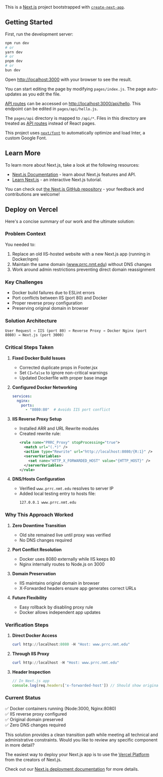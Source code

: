 This is a [Next.js](https://nextjs.org/) project bootstrapped with [`create-next-app`](https://github.com/vercel/next.js/tree/canary/packages/create-next-app).

## Getting Started

First, run the development server:

```bash
npm run dev
# or
yarn dev
# or
pnpm dev
# or
bun dev
```

Open [http://localhost:3000](http://localhost:3000) with your browser to see the result.

You can start editing the page by modifying `pages/index.js`. The page auto-updates as you edit the file.

[API routes](https://nextjs.org/docs/api-routes/introduction) can be accessed on [http://localhost:3000/api/hello](http://localhost:3000/api/hello). This endpoint can be edited in `pages/api/hello.js`.

The `pages/api` directory is mapped to `/api/*`. Files in this directory are treated as [API routes](https://nextjs.org/docs/api-routes/introduction) instead of React pages.

This project uses [`next/font`](https://nextjs.org/docs/basic-features/font-optimization) to automatically optimize and load Inter, a custom Google Font.

## Learn More

To learn more about Next.js, take a look at the following resources:

- [Next.js Documentation](https://nextjs.org/docs) - learn about Next.js features and API.
- [Learn Next.js](https://nextjs.org/learn) - an interactive Next.js tutorial.

You can check out [the Next.js GitHub repository](https://github.com/vercel/next.js/) - your feedback and contributions are welcome!

## Deploy on Vercel

Here's a concise summary of our work and the ultimate solution:

### Problem Context
You needed to:
1. Replace an old IIS-hosted website with a new Next.js app (running in Docker/npm)
2. Maintain the same domain (www.prrc.nmt.edu) without DNS changes
3. Work around admin restrictions preventing direct domain reassignment

### Key Challenges
- Docker build failures due to ESLint errors
- Port conflicts between IIS (port 80) and Docker
- Proper reverse proxy configuration
- Preserving original domain in browser

### Solution Architecture
```
User Request → IIS (port 80) → Reverse Proxy → Docker Nginx (port 8080) → Next.js (port 3000)
```

### Critical Steps Taken
1. **Fixed Docker Build Issues**
   - Corrected duplicate props in Footer.jsx
   - Set `CI=false` to ignore non-critical warnings
   - Updated Dockerfile with proper base image

2. **Configured Docker Networking**
   ```yaml
   services:
     nginx:
       ports:
         - "8080:80"  # Avoids IIS port conflict
   ```

3. **IIS Reverse Proxy Setup**
   - Installed ARR and URL Rewrite modules
   - Created rewrite rule:
     ```xml
     <rule name="PRRC_Proxy" stopProcessing="true">
       <match url="(.*)" />
       <action type="Rewrite" url="http://localhost:8080/{R:1}" />
       <serverVariables>
         <set name="HTTP_X_FORWARDED_HOST" value="{HTTP_HOST}" />
       </serverVariables>
     </rule>
     ```

4. **DNS/Hosts Configuration**
   - Verified `www.prrc.nmt.edu` resolves to server IP
   - Added local testing entry to hosts file:
     ```
     127.0.0.1 www.prrc.nmt.edu
     ```

### Why This Approach Worked
1. **Zero Downtime Transition**
   - Old site remained live until proxy was verified
   - No DNS changes required

2. **Port Conflict Resolution**
   - Docker uses 8080 externally while IIS keeps 80
   - Nginx internally routes to Node.js on 3000

3. **Domain Preservation**
   - IIS maintains original domain in browser
   - X-Forwarded headers ensure app generates correct URLs

4. **Future Flexibility**
   - Easy rollback by disabling proxy rule
   - Docker allows independent app updates

### Verification Steps
1. **Direct Docker Access**
   ```powershell
   curl http://localhost:8080 -H "Host: www.prrc.nmt.edu"
   ```

2. **Through IIS Proxy**
   ```powershell
   curl http://localhost -H "Host: www.prrc.nmt.edu"
   ```

3. **Header Inspection**
   ```javascript
   // In Next.js app
   console.log(req.headers['x-forwarded-host']) // Should show original domain
   ```

### Current Status
✅ Docker containers running (Node:3000, Nginx:8080)  
✅ IIS reverse proxy configured  
✅ Original domain preserved  
✅ Zero DNS changes required  

This solution provides a clean transition path while meeting all technical and administrative constraints. Would you like to review any specific component in more detail?

The easiest way to deploy your Next.js app is to use the [Vercel Platform](https://vercel.com/new?utm_medium=default-template&filter=next.js&utm_source=create-next-app&utm_campaign=create-next-app-readme) from the creators of Next.js.

Check out our [Next.js deployment documentation](https://nextjs.org/docs/deployment) for more details.
